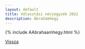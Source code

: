 ```yaml
---
layout: default
title: Választási névjegyzék 2022
description: Ábrahámhegy
---
```


{% include AAbrahaamhegy.html %}

[Vissza](./)